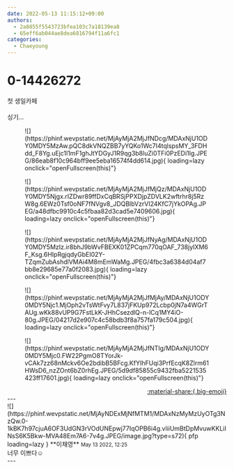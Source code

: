 ```yaml
---
date: 2022-05-13 11:15:12+09:00
authors:
  - 2a8855f5543723bfea103c7a18139ea8
  - 65eff6ab044ae8dea6816794f11a6fc1
categories:
  - Chaeyoung
---
```


# 0-14426272

<div class="post-container" markdown="1">
<div class="content-container md-sidebar__scrollwrap" markdown="1">

첫 생일카페<br><br>싱기...
<figure markdown="1">
![](https://phinf.wevpstatic.net/MjAyMjA2MjJfNDcg/MDAxNjU1ODY0MDY5MzAw.pQC8dkVNQZBB7yYQKo1Wc7I4tqlspsMY_3FDHdd_F8Yg.uEjc1l1mF1ghJtYDGyJ1R9qg3b8luZi0TFi0PzEDi1Ig.JPEG/86eab8f10c964bff9ee5eba16574f4dd614.jpg){ loading=lazy onclick="openFullscreen(this)"}
</figure>

<figure markdown="1">
![](https://phinf.wevpstatic.net/MjAyMjA2MjJfMjQz/MDAxNjU1ODY0MDY5Njgx.rIZDwr89ffDxCqBRSjPPXDjpZDVLK2wftrhr8j5RzW8g.6EWz0Tsf0oNF7fNVgv8_JDQBlbVzrVI24KfC7jYkOPAg.JPEG/a48dfbc9910c4c5fbaa82d3cad5e7409606.jpg){ loading=lazy onclick="openFullscreen(this)"}
</figure>

<figure markdown="1">
![](https://phinf.wevpstatic.net/MjAyMjA2MjJfNyAg/MDAxNjU1ODY0MDY5MzIz.ir8bhJ9bWvFBEXK01ZPCqm770qOAF_738jyIXM6F_Ksg.6HIpRgjqdyGbEI02Y-TZqmZubAshdlVMAi4M8mEmWaMg.JPEG/4fbc3a6384d04af7bb8e29685e77a0f2083.jpg){ loading=lazy onclick="openFullscreen(this)"}
</figure>

<figure markdown="1">
![](https://phinf.wevpstatic.net/MjAyMjA2MjJfMjAy/MDAxNjU1ODY0MDY5Njc1.MjOph2vTsWtFvy7L837jFKUp972Lcbp0jN7a4WGrTAUg.wKk88vUP9G7FstLkK-JHhCsezdlQ-n-lCq1MY4iO-80g.JPEG/04217d2e907c4c58bdb3f8a757fa179c504.jpg){ loading=lazy onclick="openFullscreen(this)"}
</figure>

<figure markdown="1">
![](https://phinf.wevpstatic.net/MjAyMjA2MjJfNTIg/MDAxNjU1ODY0MDY5Mjc0.FW22PgmO8TYorJk-vCAk7zz68nMckv6Oe2bdibB5BFcg.KfYIhFUqi3PrfEcqK8Zlrm61HWsD6_nzZOnt6bZ0rhEg.JPEG/5d9df85855c9432fba5221535423ff17601.jpg){ loading=lazy onclick="openFullscreen(this)"}
</figure>


</div>
</div>

<div style="text-align: right;" markdown="1">
<a href="https://weverse.io/fromis9/fanpost/0-14426272" style="text-align: right;">:material-share:{.big-emoji}</a>
</div>
---

<div class="comments-container md-sidebar__scrollwrap" markdown="1">
<div class="comment" markdown="1">
<div class='id-container' markdown="1">
![](https://phinf.wevpstatic.net/MjAyNDExMjNfMTM1/MDAxNzMyMzUyOTg3NzQw.0-1kBK7h97cjuA6OF3UdGN3rVOdUNEpwj77IqOPB6i4g.vliiUmBtDpMvuwKKLiINsS6K5Bkw-MVA48Em7A6-7v4g.JPEG/image.jpg?type=s72){ pfp loading=lazy }
**<span class="artist">이채영</span>** <small>May 13 2022, 12:25</small><br>
</div>
<div class='comment-body' markdown="1">
너무 이쁘다☺️
</div>
</div>
</div>
---
